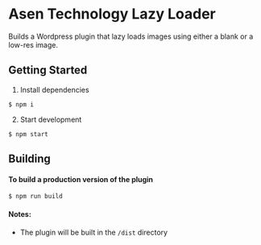 # Asen Technology Lazy Loader

Builds a Wordpress plugin that lazy loads images using either a blank or a low-res image.

## Getting Started

1. Install dependencies

```
$ npm i
```

2. Start development

```
$ npm start
```

## Building

#### To build a production version of the plugin

```
$ npm run build
```

#### Notes:

- The plugin will be built in the `/dist` directory

